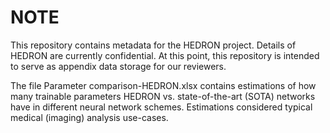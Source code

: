 # NOTE

This repository contains metadata for the HEDRON project. Details of HEDRON are currently confidential. At this point, this repository is intended to serve as appendix data storage for our reviewers.

The file Parameter comparison-HEDRON.xlsx contains estimations of how many trainable parameters HEDRON vs. state-of-the-art (SOTA) networks have in different neural network schemes. Estimations considered typical medical (imaging) analysis use-cases.
